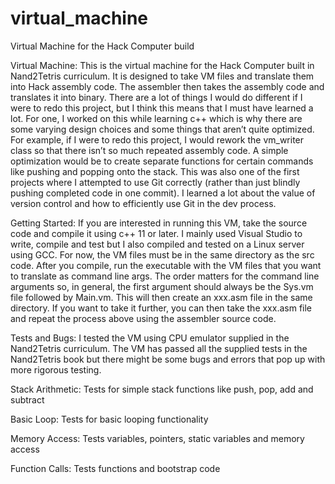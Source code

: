 # virtual_machine
Virtual Machine for the Hack Computer build

Virtual Machine:
This is the virtual machine for the Hack Computer built in Nand2Tetris curriculum. It is designed to take VM files and translate them into Hack assembly code.  The assembler then takes the assembly code and translates it into binary.
There are a lot of things I would do different if I were to redo this project, but I think this means that I must have learned a lot. For one, I worked on this while learning c++ which is why there are some varying design choices and some things that aren’t quite optimized. For example, if I were to redo this project, I would rework the vm_writer class so that there isn’t so much repeated assembly code. A simple optimization would be to create separate functions for certain commands like pushing and popping onto the stack.
This was also one of the first projects where I attempted to use Git correctly (rather than just blindly pushing completed code in one commit).  I learned a lot about the value of version control and how to efficiently use Git in the dev process.

Getting Started:
If you are interested in running this VM, take the source code and compile it using c++ 11 or later. I mainly used Visual Studio to write, compile and test but I also compiled and tested on a Linux server using GCC.
For now, the VM files must be in the same directory as the src code.  After you compile, run the executable with the VM files that you want to translate as command line args.  The order matters for the command line arguments so, in general, the first argument should always be the Sys.vm file followed by Main.vm.  This will then create an xxx.asm file in the same directory.  If you want to take it further, you can then take the xxx.asm file and repeat the process above using the assembler source code.

Tests and Bugs:
I tested the VM using CPU emulator supplied in the Nand2Tetris curriculum. The VM has passed all the supplied tests in the Nand2Tetris book but there might be some bugs and errors that pop up with more rigorous testing.

Stack Arithmetic:
Tests for simple stack functions like push, pop, add and subtract

Basic Loop:
Tests for basic looping functionality

Memory Access:
Tests variables, pointers, static variables and memory access

Function Calls:
Tests functions and bootstrap code
